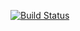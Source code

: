 [![Build Status](https://travis-ci.org/freaddyg/job4j_design.svg?branch=master)](https://travis-ci.org/freaddyg/job4j_design)